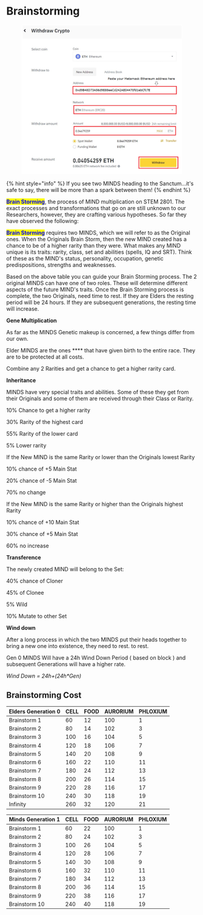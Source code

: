 # Brainstorming

<figure><img src="../../../../.gitbook/assets/unknown.png" alt=""><figcaption></figcaption></figure>

{% hint style="info" %}
If you see two MINDS heading to the Sanctum...it's safe to say, there will be more than a spark between them!
{% endhint %}

<mark style="color:blue;">**Brain Storming**</mark>, the process of MIND multiplication on STEM 2801. The exact processes and transformations that go on are still unknown to our Researchers, however, they are crafting various hypotheses. So far they have observed the following:

<mark style="color:blue;">**Brain Storming**</mark> requires two MINDS, which we will refer to as the Original ones. When the Originals Brain Storm, then the new MIND created has a chance to be of a higher rarity than they were. What makes any MIND unique is its traits: rarity, class, set and abilities (spells, IQ and SRT). Think of these as the MIND's status, personality, occupation, genetic predispositions, strengths and weaknesses.

Based on the above table you can guide your Brain Storming process. The 2 original MINDS can have one of two roles. These will determine different aspects of the future MIND's traits. Once the Brain Storming process is complete, the two Originals, need time to rest. If they are Elders the resting period will be 24 hours. If they are subsequent generations, the resting time will increase.



**Gene Multiplication**

As far as the MINDS Genetic makeup is concerned, a few things differ from our own.&#x20;

Elder MINDS are the ones **** that have given birth to the entire race. They are to be protected at all costs.

Combine any 2 Rarities and get a chance to get a higher rarity card.



**Inheritance**

MINDS have very special traits and abilities. Some of these they get from their Originals and some of them are received through their Class or Rarity.

10% Chance to get a higher rarity&#x20;

30% Rarity of the highest card&#x20;

55% Rarity of the lower card&#x20;

5% Lower rarity



If the New MIND is the same Rarity or lower than the Originals lowest Rarity

10% chance of +5 Main Stat

20% chance of -5 Main Stat

70% no change



If the New MIND is the same Rarity or higher than the Originals highest Rarity

10% chance of +10 Main Stat

30% chance of +5 Main Stat

60% no increase



**Transference**

The newly created MIND will belong to the Set:

40% chance of Cloner

45% of Clonee

5% Wild

10% Mutate to other Set



**Wind down**

After a long process in which the two MINDS put their heads together to bring a new one into existence, they need to rest. to rest.

Gen 0 MINDS Will have a 24h Wind Down Period ( based on block ) and subsequent Generations will have a higher rate.

_Wind Down = 24h+(24h\*Gen)_

## Brainstorming Cost



| Elders Generation 0 | CELL | FOOD | AURORIUM | PHLOXIUM |
| ------------------- | ---- | ---- | -------- | -------- |
| Brainstorm 1        | 60   | 12   | 100      | 1        |
| Brainstorm 2        | 80   | 14   | 102      | 3        |
| Brainstorm 3        | 100  | 16   | 104      | 5        |
| Brainstorm 4        | 120  | 18   | 106      | 7        |
| Brainstorm 5        | 140  | 20   | 108      | 9        |
| Brainstorm 6        | 160  | 22   | 110      | 11       |
| Brainstorm 7        | 180  | 24   | 112      | 13       |
| Brainstorm 8        | 200  | 26   | 114      | 15       |
| Brainstorm 9        | 220  | 28   | 116      | 17       |
| Brainstorm 10       | 240  | 30   | 118      | 19       |
| Infinity            | 260  | 32   | 120      | 21       |



| Minds Generation 1 | CELL | FOOD | AURORIUM | PHLOXIUM |
| ------------------ | ---- | ---- | -------- | -------- |
| Brainstorm 1       | 60   | 22   | 100      | 1        |
| Brainstorm 2       | 80   | 24   | 102      | 3        |
| Brainstorm 3       | 100  | 26   | 104      | 5        |
| Brainstorm 4       | 120  | 28   | 106      | 7        |
| Brainstorm 5       | 140  | 30   | 108      | 9        |
| Brainstorm 6       | 160  | 32   | 110      | 11       |
| Brainstorm 7       | 180  | 34   | 112      | 13       |
| Brainstorm 8       | 200  | 36   | 114      | 15       |
| Brainstorm 9       | 220  | 38   | 116      | 17       |
| Brainstorm 10      | 240  | 40   | 118      | 19       |
